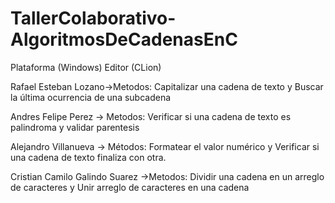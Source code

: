 # TallerColaborativo-AlgoritmosDeCadenasEnC

Plataforma (Windows)
Editor (CLion)

Rafael Esteban Lozano->Metodos: Capitalizar una cadena de texto y Buscar la última ocurrencia de una subcadena

Andres Felipe Perez -> Metodos: Verificar si una cadena de texto es palindroma y validar parentesis

Alejandro Villanueva -> Métodos: Formatear el valor numérico y Verificar si una cadena de texto finaliza con otra.

Cristian Camilo Galindo Suarez ->Metodos: Dividir una cadena en un arreglo de caracteres y Unir arreglo de caracteres en una cadena
